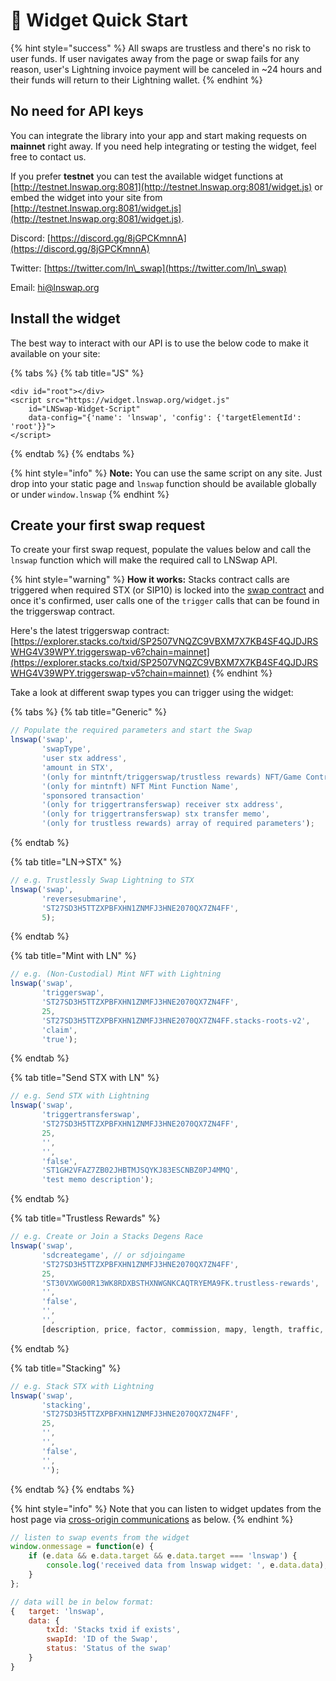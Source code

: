 # 🚀 Widget Quick Start

{% hint style="success" %}
All swaps are trustless and there's no risk to user funds. If user navigates away from the page or swap fails for any reason, user's Lightning invoice payment will be canceled in \~24 hours and their funds will return to their Lightning wallet.
{% endhint %}

## No need for API keys&#x20;

You can integrate the library into your app and start making requests on **mainnet** right away. If you need help integrating or testing the widget, feel free to contact us.

If you prefer **testnet** you can test the available widget functions at [http://testnet.lnswap.org:8081](http://testnet.lnswap.org:8081/widget.js) or embed the widget into your site from [http://testnet.lnswap.org:8081/widget.js](http://testnet.lnswap.org:8081/widget.js).

Discord: [https://discord.gg/8jGPCKmnnA](https://discord.gg/8jGPCKmnnA)

Twitter: [https://twitter.com/ln\_swap](https://twitter.com/ln\_swap)

Email: [hi@lnswap.org](mailto:hi@lnswap.org)

## Install the widget

The best way to interact with our API is to use the below code to make it available on your site:

{% tabs %}
{% tab title="JS" %}
```
<div id="root"></div>
<script src="https://widget.lnswap.org/widget.js"  
	id="LNSwap-Widget-Script" 
    data-config="{'name': 'lnswap', 'config': {'targetElementId': 'root'}}">
</script>
```
{% endtab %}
{% endtabs %}

{% hint style="info" %}
**Note:** You can use the same script on any site. Just drop into your static page and `lnswap` function should be available globally or under `window.lnswap`
{% endhint %}

## Create your first swap request

To create your first swap request, populate the values below and call the `lnswap` function which will make the required call to LNSwap API.

{% hint style="warning" %}
**How it works:** Stacks contract calls are triggered when required STX (or SIP10) is locked into the [swap contract](https://explorer.stacks.co/txid/SP2507VNQZC9VBXM7X7KB4SF4QJDJRSWHG4V39WPY.stxswap\_v10?chain=mainnet) and once it's confirmed, user calls one of the `trigger` calls that can be found in the triggerswap contract.

Here's the latest triggerswap contract: [https://explorer.stacks.co/txid/SP2507VNQZC9VBXM7X7KB4SF4QJDJRSWHG4V39WPY.triggerswap-v6?chain=mainnet](https://explorer.stacks.co/txid/SP2507VNQZC9VBXM7X7KB4SF4QJDJRSWHG4V39WPY.triggerswap-v5?chain=mainnet)
{% endhint %}

Take a look at different swap types you can trigger using the widget:

{% tabs %}
{% tab title="Generic" %}
```javascript
// Populate the required parameters and start the Swap
lnswap('swap', 
       'swapType', 
       'user stx address', 
       'amount in STX', 
       '(only for mintnft/triggerswap/trustless rewards) NFT/Game Contract Address',
       '(only for mintnft) NFT Mint Function Name',
       'sponsored transaction'
       '(only for triggertransferswap) receiver stx address',
       '(only for triggertransferswap) stx transfer memo',
       '(only for trustless rewards) array of required parameters');
```


{% endtab %}

{% tab title="LN->STX" %}
```javascript
// e.g. Trustlessly Swap Lightning to STX
lnswap('swap', 
       'reversesubmarine', 
       'ST27SD3H5TTZXPBFXHN1ZNMFJ3HNE2070QX7ZN4FF', 
       5);
```
{% endtab %}

{% tab title="Mint with LN" %}
```javascript
// e.g. (Non-Custodial) Mint NFT with Lightning 
lnswap('swap', 
       'triggerswap', 
       'ST27SD3H5TTZXPBFXHN1ZNMFJ3HNE2070QX7ZN4FF', 
       25, 
       'ST27SD3H5TTZXPBFXHN1ZNMFJ3HNE2070QX7ZN4FF.stacks-roots-v2',
       'claim',
       'true');
```
{% endtab %}

{% tab title="Send STX with LN" %}
```javascript
// e.g. Send STX with Lightning 
lnswap('swap', 
       'triggertransferswap', 
       'ST27SD3H5TTZXPBFXHN1ZNMFJ3HNE2070QX7ZN4FF',
       25, 
       '',
       '',
       'false',
       'ST1GH2VFAZ7ZB02JHBTMJSQYKJ83ESCNBZ0PJ4MMQ',
       'test memo description');
```
{% endtab %}

{% tab title="Trustless Rewards" %}
```javascript
// e.g. Create or Join a Stacks Degens Race
lnswap('swap', 
       'sdcreategame', // or sdjoingame 
       'ST27SD3H5TTZXPBFXHN1ZNMFJ3HNE2070QX7ZN4FF', 
       25, 
       'ST30VXWG00R13WK8RDXBSTHXNWGNKCAQTRYEMA9FK.trustless-rewards',
       '',
       'false',
       '',
       '',
       [description, price, factor, commission, mapy, length, traffic, curves, hours); // [id] for sdjoingame
```
{% endtab %}

{% tab title="Stacking" %}
```javascript
// e.g. Stack STX with Lightning 
lnswap('swap', 
       'stacking', 
       'ST27SD3H5TTZXPBFXHN1ZNMFJ3HNE2070QX7ZN4FF',
       25, 
       '',
       '',
       'false',
       '',
       '');
```
{% endtab %}
{% endtabs %}

{% hint style="info" %}
Note that you can listen to widget updates from the host page via [cross-origin communications](https://developer.mozilla.org/en-US/docs/Web/API/Window/postMessage) as below.&#x20;
{% endhint %}

```javascript
// listen to swap events from the widget
window.onmessage = function(e) {
    if (e.data && e.data.target && e.data.target === 'lnswap') {
        console.log('received data from lnswap widget: ', e.data.data);
    }
};

// data will be in below format:
{   target: 'lnswap', 
    data: {
        txId: 'Stacks txid if exists', 
        swapId: 'ID of the Swap', 
        status: 'Status of the swap'
    }
}
```
